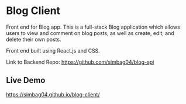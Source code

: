 # Blog Client

Front end for Blog app. This is a full-stack Blog application which allows users to view and comment on blog posts, as well as create, edit, and delete their own posts. 

Front end built using React.js and CSS.

Link to Backend Repo: https://github.com/simbag04/blog-api

## Live Demo

https://simbag04.github.io/blog-client/
